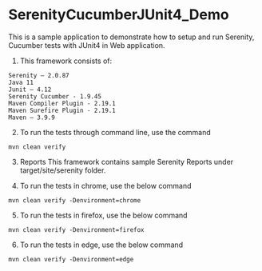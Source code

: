 # SerenityCucumberJUnit4_Demo

This is a sample application to demonstrate how to setup and run Serenity, Cucumber tests with JUnit4 in Web application.

1. This framework consists of:
````
Serenity – 2.0.87
Java 11
Junit – 4.12
Serenity Cucumber - 1.9.45
Maven Compiler Plugin - 2.19.1
Maven Surefire Plugin - 2.19.1
Maven – 3.9.9
````

2. To run the tests through command line, use the command
````
mvn clean verify
````

3. Reports This framework contains sample Serenity Reports under target/site/serenity folder.

4. To run the tests in chrome, use the below command
````
mvn clean verify -Denvironment=chrome
````

5. To run the tests in firefox, use the below command
````
mvn clean verify -Denvironment=firefox
````

6. To run the tests in edge, use the below command
````
mvn clean verify -Denvironment=edge
````
